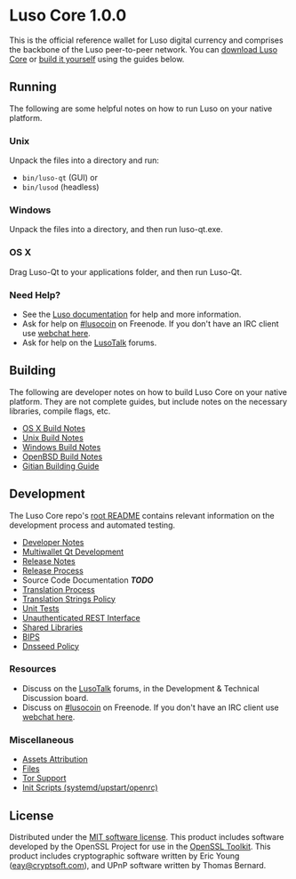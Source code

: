 Luso Core 1.0.0
=====================

This is the official reference wallet for Luso digital currency and comprises the backbone of the Luso peer-to-peer network. You can [download Luso Core](https://wallet.lusoco.in/) or [build it yourself](#building) using the guides below.

Running
---------------------
The following are some helpful notes on how to run Luso on your native platform.

### Unix

Unpack the files into a directory and run:

- `bin/luso-qt` (GUI) or
- `bin/lusod` (headless)

### Windows

Unpack the files into a directory, and then run luso-qt.exe.

### OS X

Drag Luso-Qt to your applications folder, and then run Luso-Qt.

### Need Help?

* See the [Luso documentation](https://lusopay.atlassian.net/wiki/display/DOC)
for help and more information.
* Ask for help on [#lusocoin](http://webchat.freenode.net?channels=lusocoin) on Freenode. If you don't have an IRC client use [webchat here](http://webchat.freenode.net?channels=lusocoin).
* Ask for help on the [LusoTalk](https://forum.lusoco.in/) forums.

Building
---------------------
The following are developer notes on how to build Luso Core on your native platform. They are not complete guides, but include notes on the necessary libraries, compile flags, etc.

- [OS X Build Notes](build-osx.md)
- [Unix Build Notes](build-unix.md)
- [Windows Build Notes](build-windows.md)
- [OpenBSD Build Notes](build-openbsd.md)
- [Gitian Building Guide](gitian-building.md)

Development
---------------------
The Luso Core repo's [root README](/README.md) contains relevant information on the development process and automated testing.

- [Developer Notes](developer-notes.md)
- [Multiwallet Qt Development](multiwallet-qt.md)
- [Release Notes](release-notes.md)
- [Release Process](release-process.md)
- Source Code Documentation ***TODO***
- [Translation Process](translation_process.md)
- [Translation Strings Policy](translation_strings_policy.md)
- [Unit Tests](unit-tests.md)
- [Unauthenticated REST Interface](REST-interface.md)
- [Shared Libraries](shared-libraries.md)
- [BIPS](bips.md)
- [Dnsseed Policy](dnsseed-policy.md)

### Resources
* Discuss on the [LusoTalk](https://forum.lusoco.in/) forums, in the Development & Technical Discussion board.
* Discuss on [#lusocoin](http://webchat.freenode.net/?channels=lusocoin) on Freenode. If you don't have an IRC client use [webchat here](http://webchat.freenode.net/?channels=lusocoin).

### Miscellaneous
- [Assets Attribution](assets-attribution.md)
- [Files](files.md)
- [Tor Support](tor.md)
- [Init Scripts (systemd/upstart/openrc)](init.md)

License
---------------------
Distributed under the [MIT software license](http://www.opensource.org/licenses/mit-license.php).
This product includes software developed by the OpenSSL Project for use in the [OpenSSL Toolkit](https://www.openssl.org/). This product includes
cryptographic software written by Eric Young ([eay@cryptsoft.com](mailto:eay@cryptsoft.com)), and UPnP software written by Thomas Bernard.
